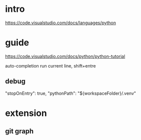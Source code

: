 
# intro
https://code.visualstudio.com/docs/languages/python


# guide
https://code.visualstudio.com/docs/python/python-tutorial

auto-completion
run current line, shift+entre

## debug

"stopOnEntry": true,
"pythonPath": "${workspaceFolder}/.venv"


# extension

## git graph